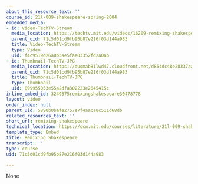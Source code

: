 ```yaml
---
about_this_resource_text: ''
course_id: 21l-009-shakespeare-spring-2004
embedded_media:
- id: Video-TechTV-Stream
  media_location: https://techtv.mit.edu/videos/16209-remixing-shakespeare-mit-communications-forum
  parent_uid: 71c5d01cd9fb95b87e216f03d144a983
  title: Video-TechTV-Stream
  type: Video
  uid: f4c9519d26a8b3ae5fae03352fd2a0ab
- id: Thumbnail-TechTV-JPG
  media_location: https://duqmab81lwd47.cloudfront.net/d854dc48e28337aa3300b0077c49fccd/thumbnails/16209/jumbo.jpg
  parent_uid: 71c5d01cd9fb95b87e216f03d144a983
  title: Thumbnail-TechTV-JPG
  type: Thumbnail
  uid: 899955053e55a2dfa302223e2645415c
inline_embed_id: 3249375remixingshakespeare30478778
layout: video
order_index: null
parent_uid: 5890b0bafe2757e7f4aaca0c511d68db
related_resources_text: ''
short_url: remixing-shakespeare
technical_location: https://ocw.mit.edu/courses/literature/21l-009-shakespeare-spring-2004/related-resources/remixing-shakespeare
template_type: Embed
title: Remixing Shakespeare
transcript: ''
type: course
uid: 71c5d01cd9fb95b87e216f03d144a983

---
```

None